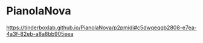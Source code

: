 # PianolaNova

https://tinderboxlab.github.io/PianolaNova/p2pmidi#c5dwqeqqb2808-e7ea-4a3f-82eb-a8a8bb905eea
